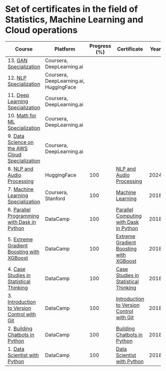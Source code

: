 # Set of certificates in the field of Statistics, Machine Learning and Cloud operations


| Course | Platform | Progress (%) | Certificate | Year |
| --- | --- | --- | --- | --- |
| 13. [GAN Specialization](https://www.coursera.org/specializations/generative-adversarial-networks-gans) | Coursera, DeepLearning.ai | | |
| 12. [NLP Specialization](https://www.coursera.org/specializations/natural-language-processing) | Coursera, DeepLearning.ai, HuggingFace | | |
| 11. [Deep Learning Specialization](https://www.coursera.org/specializations/deep-learning) | Coursera, DeepLearning.ai | | |
| 10. [Math for ML Specialization](https://www.coursera.org/specializations/mathematics-for-machine-learning-and-data-science) | Coursera, DeepLearning.ai | | |
| 9. [Data Science on the AWS Cloud Specialization](https://www.coursera.org/specializations/practical-data-science) | Coursera, DeepLearning.ai | | |
| 8. [NLP and Audio Processing](https://huggingface.co/learn/audio-course/chapter0/introduction) | HuggingFace | 100 | [NLP and Audio Processing](https://cdn-uploads.huggingface.co/production/uploads/noauth/sKn5f5kQgxDvyaIvFs5VW.png) | 2024 |
| 7. [Machine Learning Specialization](https://www.coursera.org/specializations/machine-learning-introduction) | Coursera, Stanford | 100 | [Machine Learning](https://coursera.org/share/06412eeb77e5dd97df9c932b507a0087) | 2018 |
| 6. [Parallel Programming with Dask in Python](https://www.datacamp.com/courses/parallel-programming-with-dask-in-python) | DataCamp | 100 | [Parallel Computing with Dask in Python](https://www.datacamp.com/statement-of-accomplishment/course/f1a138e29a11f86ad477d575bac3297c9393c036) | 2018 |
| 5. [Extreme Gradient Boosting with XGBoost](https://www.datacamp.com/courses/extreme-gradient-boosting-with-xgboost) | DataCamp | 100 | [Extreme Gradient Boosting with XGBoost](https://www.datacamp.com/statement-of-accomplishment/course/923819f3059b11e72149581b290e13e8d92aa57d) | 2018 |
| 4. [Case Studies in Statistical Thinking](https://www.datacamp.com/courses/case-studies-in-statistical-thinking) | DataCamp | 100 | [Case Studies in Statistical Thinking](https://www.datacamp.com/statement-of-accomplishment/course/ff7d88b9c88900c37bf58b5bc792d94fe5f632e5) | 2018 |
| 3. [Introduction to Version Control with Git](https://www.datacamp.com/courses/introduction-to-version-control-with-git) | DataCamp | 100 | [Introduction to Version Control with Git](https://www.datacamp.com/statement-of-accomplishment/course/bcaaf2c0a17508a1dc4f98d0df796d9311d2daee) | 2018 |
| 2. [Building Chatbots in Python](https://www.datacamp.com/courses/building-chatbots-in-python) | DataCamp | 100 | [Building Chatbots in Python](https://www.datacamp.com/statement-of-accomplishment/course/0b360081ba58eb3be6f8e47bf5f881a5e9b377ec) | 2018 |
| 1. [Data Scientist with Python](https://www.datacamp.com/certification/data-scientist) | DataCamp | 100 | [Data Scientist with Python](https://www.datacamp.com/statement-of-accomplishment/track/0742a26184de19d2271a6a9a4cfec2fc39b6284b) | 2018 |
